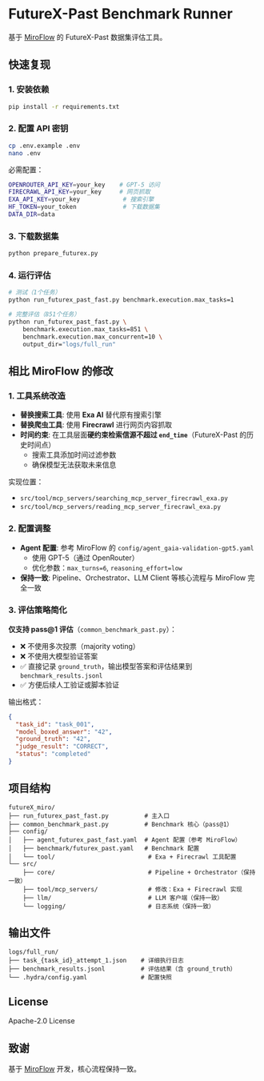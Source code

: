 # FutureX-Past Benchmark Runner

基于 [MiroFlow](https://github.com/MiroMindAI/MiroFlow) 的 FutureX-Past 数据集评估工具。

## 快速复现

### 1. 安装依赖

```bash
pip install -r requirements.txt
```

### 2. 配置 API 密钥

```bash
cp .env.example .env
nano .env
```

必需配置：
```bash
OPENROUTER_API_KEY=your_key    # GPT-5 访问
FIRECRAWL_API_KEY=your_key     # 网页抓取
EXA_API_KEY=your_key            # 搜索引擎
HF_TOKEN=your_token             # 下载数据集
DATA_DIR=data
```

### 3. 下载数据集

```bash
python prepare_futurex.py
```

### 4. 运行评估

```bash
# 测试（1个任务）
python run_futurex_past_fast.py benchmark.execution.max_tasks=1

# 完整评估（851个任务）
python run_futurex_past_fast.py \
    benchmark.execution.max_tasks=851 \
    benchmark.execution.max_concurrent=10 \
    output_dir="logs/full_run"
```

## 相比 MiroFlow 的修改

### 1. 工具系统改造
- **替换搜索工具**: 使用 **Exa AI** 替代原有搜索引擎
- **替换爬虫工具**: 使用 **Firecrawl** 进行网页内容抓取
- **时间约束**: 在工具层面**硬约束检索信源不超过 `end_time`**（FutureX-Past 的历史时间点）
  - 搜索工具添加时间过滤参数
  - 确保模型无法获取未来信息

实现位置：
- `src/tool/mcp_servers/searching_mcp_server_firecrawl_exa.py`
- `src/tool/mcp_servers/reading_mcp_server_firecrawl_exa.py`

### 2. 配置调整
- **Agent 配置**: 参考 MiroFlow 的 `config/agent_gaia-validation-gpt5.yaml`
  - 使用 GPT-5（通过 OpenRouter）
  - 优化参数：`max_turns=6`, `reasoning_effort=low`
- **保持一致**: Pipeline、Orchestrator、LLM Client 等核心流程与 MiroFlow 完全一致

### 3. 评估策略简化
**仅支持 pass@1 评估**（`common_benchmark_past.py`）：
- ❌ 不使用多次投票（majority voting）
- ❌ 不使用大模型验证答案
- ✅ 直接记录 `ground_truth`，输出模型答案和评估结果到 `benchmark_results.jsonl`
- ✅ 方便后续人工验证或脚本验证

输出格式：
```json
{
  "task_id": "task_001",
  "model_boxed_answer": "42",
  "ground_truth": "42",
  "judge_result": "CORRECT",
  "status": "completed"
}
```

## 项目结构

```
futureX_miro/
├── run_futurex_past_fast.py          # 主入口
├── common_benchmark_past.py          # Benchmark 核心（pass@1）
├── config/
│   ├── agent_futurex_past_fast.yaml  # Agent 配置（参考 MiroFlow）
│   ├── benchmark/futurex_past.yaml   # Benchmark 配置
│   └── tool/                          # Exa + Firecrawl 工具配置
└── src/
    ├── core/                          # Pipeline + Orchestrator（保持一致）
    ├── tool/mcp_servers/              # 修改：Exa + Firecrawl 实现
    ├── llm/                           # LLM 客户端（保持一致）
    └── logging/                       # 日志系统（保持一致）
```

## 输出文件

```
logs/full_run/
├── task_{task_id}_attempt_1.json    # 详细执行日志
├── benchmark_results.jsonl          # 评估结果（含 ground_truth）
└── .hydra/config.yaml               # 配置快照
```

## License

Apache-2.0 License

## 致谢

基于 [MiroFlow](https://github.com/MiroMindAI/MiroFlow) 开发，核心流程保持一致。
